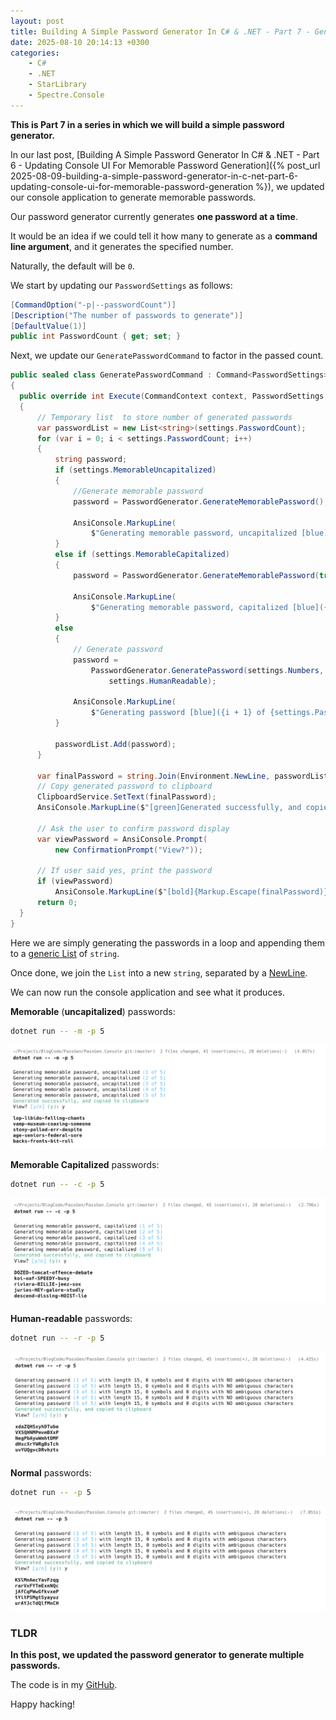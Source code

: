 ```yaml
---
layout: post
title: Building A Simple Password Generator In C# & .NET - Part 7 - Generating Multiple Passwords
date: 2025-08-10 20:14:13 +0300
categories:
    - C#
    - .NET
    - StarLibrary
    - Spectre.Console
---
```


**This is Part 7 in a series in which we will build a simple password generator.**

In our last post, [Building A Simple Password Generator In C# & .NET - Part 6 - Updating Console UI For Memorable Password Generation]({% post_url 2025-08-09-building-a-simple-password-generator-in-c-net-part-6-updating-console-ui-for-memorable-password-generation %}), we updated our console application to generate memorable passwords.

Our password generator currently generates **one password at a time**.

It would be an idea if we could tell it how many to generate as a **command line argument**, and it generates the specified number. 

Naturally, the default will be `0`.

We start by updating our `PasswordSettings` as follows:

```c#
[CommandOption("-p|--passwordCount")]
[Description("The number of passwords to generate")]
[DefaultValue(1)]
public int PasswordCount { get; set; }
```

Next, we update our `GeneratePasswordCommand` to factor in the passed count.

```c#
public sealed class GeneratePasswordCommand : Command<PasswordSettings>
{
  public override int Execute(CommandContext context, PasswordSettings settings)
  {
      // Temporary list  to store number of generated passwords
      var passwordList = new List<string>(settings.PasswordCount);
      for (var i = 0; i < settings.PasswordCount; i++)
      {
          string password;
          if (settings.MemorableUncapitalized)
          {
              //Generate memorable password
              password = PasswordGenerator.GenerateMemorablePassword();

              AnsiConsole.MarkupLine(
                  $"Generating memorable password, uncapitalized [blue]({i + 1} of {settings.PasswordCount})[/]");
          }
          else if (settings.MemorableCapitalized)
          {
              password = PasswordGenerator.GenerateMemorablePassword(true);

              AnsiConsole.MarkupLine(
                  $"Generating memorable password, capitalized [blue]({i + 1} of {settings.PasswordCount})[/]");
          }
          else
          {
              // Generate password
              password =
                  PasswordGenerator.GeneratePassword(settings.Numbers, settings.Symbols, settings.PasswordLength,
                      settings.HumanReadable);

              AnsiConsole.MarkupLine(
                  $"Generating password [blue]({i + 1} of {settings.PasswordCount})[/] with length {settings.PasswordLength}, {settings.Symbols} symbols and {settings.Numbers} digits with {(settings.HumanReadable ? "NO " : "")}ambiguous characters");
          }

          passwordList.Add(password);
      }

      var finalPassword = string.Join(Environment.NewLine, passwordList);
      // Copy generated password to clipboard
      ClipboardService.SetText(finalPassword);
      AnsiConsole.MarkupLine($"[green]Generated successfully, and copied to clipboard[/]");

      // Ask the user to confirm password display
      var viewPassword = AnsiConsole.Prompt(
          new ConfirmationPrompt("View?"));

      // If user said yes, print the password
      if (viewPassword)
          AnsiConsole.MarkupLine($"[bold]{Markup.Escape(finalPassword)}[/]");
      return 0;
  }
}
```

Here we are simply generating the passwords in a loop and appending them to a [generic List](https://learn.microsoft.com/en-us/dotnet/api/system.collections.generic.list-1?view=net-9.0) of `string`.

Once done, we join the `List` into a new `string`, separated by a [NewLine](https://learn.microsoft.com/en-us/dotnet/api/system.environment.newline?view=net-9.0#system-environment-newline).

We can now run the console application and see what it produces.

**Memorable** (**uncapitalized**) passwords:

```bash
dotnet run -- -m -p 5
```

![MemorableNormal](../images/2025/08/MemorableNormal.png)

**Memorable Capitalized** passwords:

```bash
dotnet run -- -c -p 5
```

![MemorableCapitalizedBatch](../images/2025/08/MemorableCapitalizedBatch.png)

**Human-readable** passwords:

```bash
dotnet run -- -r -p 5
```

![HumanReable](../images/2025/08/HumanReable.png)

**Normal** passwords:

```bash
dotnet run -- -p 5
```

![NormalBatch](../images/2025/08/NormalBatch.png)

### TLDR

**In this post, we updated the password generator to generate multiple passwords.**

The code is in my [GitHub](https://github.com/conradakunga/BlogCode/tree/master/PassGen).

Happy hacking!
